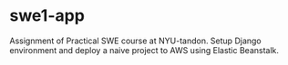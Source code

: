 # swe1-app

Assignment of Practical SWE course at NYU-tandon. Setup Django environment and deploy a naive project to AWS using Elastic Beanstalk.
